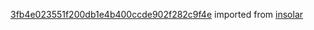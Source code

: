 [3fb4e023551f200db1e4b400ccde902f282c9f4e](https://github.com/insolar/insolar/commit/3fb4e023551f200db1e4b400ccde902f282c9f4e) imported from [insolar](https://github.com/insolar/insolar)
